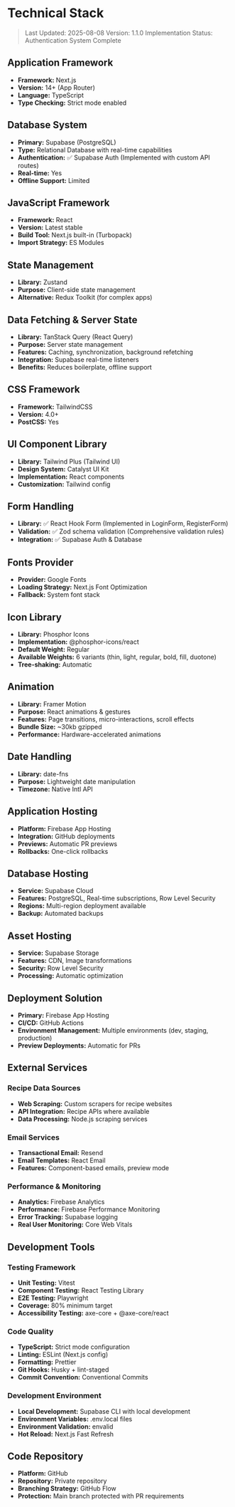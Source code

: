 # Technical Stack

> Last Updated: 2025-08-08
> Version: 1.1.0
> Implementation Status: Authentication System Complete

## Application Framework
- **Framework:** Next.js
- **Version:** 14+ (App Router)
- **Language:** TypeScript
- **Type Checking:** Strict mode enabled

## Database System
- **Primary:** Supabase (PostgreSQL)
- **Type:** Relational Database with real-time capabilities
- **Authentication:** ✅ Supabase Auth (Implemented with custom API routes)
- **Real-time:** Yes
- **Offline Support:** Limited

## JavaScript Framework
- **Framework:** React
- **Version:** Latest stable
- **Build Tool:** Next.js built-in (Turbopack)
- **Import Strategy:** ES Modules

## State Management
- **Library:** Zustand
- **Purpose:** Client-side state management
- **Alternative:** Redux Toolkit (for complex apps)

## Data Fetching & Server State
- **Library:** TanStack Query (React Query)
- **Purpose:** Server state management
- **Features:** Caching, synchronization, background refetching
- **Integration:** Supabase real-time listeners
- **Benefits:** Reduces boilerplate, offline support

## CSS Framework
- **Framework:** TailwindCSS
- **Version:** 4.0+
- **PostCSS:** Yes

## UI Component Library
- **Library:** Tailwind Plus (Tailwind UI)
- **Design System:** Catalyst UI Kit
- **Implementation:** React components
- **Customization:** Tailwind config

## Form Handling
- **Library:** ✅ React Hook Form (Implemented in LoginForm, RegisterForm)
- **Validation:** ✅ Zod schema validation (Comprehensive validation rules)
- **Integration:** ✅ Supabase Auth & Database

## Fonts Provider
- **Provider:** Google Fonts
- **Loading Strategy:** Next.js Font Optimization
- **Fallback:** System font stack

## Icon Library
- **Library:** Phosphor Icons
- **Implementation:** @phosphor-icons/react
- **Default Weight:** Regular
- **Available Weights:** 6 variants (thin, light, regular, bold, fill, duotone)
- **Tree-shaking:** Automatic

## Animation
- **Library:** Framer Motion
- **Purpose:** React animations & gestures
- **Features:** Page transitions, micro-interactions, scroll effects
- **Bundle Size:** ~30kb gzipped
- **Performance:** Hardware-accelerated animations

## Date Handling
- **Library:** date-fns
- **Purpose:** Lightweight date manipulation
- **Timezone:** Native Intl API

## Application Hosting
- **Platform:** Firebase App Hosting
- **Integration:** GitHub deployments
- **Previews:** Automatic PR previews
- **Rollbacks:** One-click rollbacks

## Database Hosting
- **Service:** Supabase Cloud
- **Features:** PostgreSQL, Real-time subscriptions, Row Level Security
- **Regions:** Multi-region deployment available
- **Backup:** Automated backups

## Asset Hosting
- **Service:** Supabase Storage
- **Features:** CDN, Image transformations
- **Security:** Row Level Security
- **Processing:** Automatic optimization

## Deployment Solution
- **Primary:** Firebase App Hosting
- **CI/CD:** GitHub Actions
- **Environment Management:** Multiple environments (dev, staging, production)
- **Preview Deployments:** Automatic for PRs

## External Services

### Recipe Data Sources
- **Web Scraping:** Custom scrapers for recipe websites
- **API Integration:** Recipe APIs where available
- **Data Processing:** Node.js scraping services

### Email Services
- **Transactional Email:** Resend
- **Email Templates:** React Email
- **Features:** Component-based emails, preview mode

### Performance & Monitoring
- **Analytics:** Firebase Analytics
- **Performance:** Firebase Performance Monitoring
- **Error Tracking:** Supabase logging
- **Real User Monitoring:** Core Web Vitals

## Development Tools

### Testing Framework
- **Unit Testing:** Vitest
- **Component Testing:** React Testing Library
- **E2E Testing:** Playwright
- **Coverage:** 80% minimum target
- **Accessibility Testing:** axe-core + @axe-core/react

### Code Quality
- **TypeScript:** Strict mode configuration
- **Linting:** ESLint (Next.js config)
- **Formatting:** Prettier
- **Git Hooks:** Husky + lint-staged
- **Commit Convention:** Conventional Commits

### Development Environment
- **Local Development:** Supabase CLI with local development
- **Environment Variables:** .env.local files
- **Environment Validation:** envalid
- **Hot Reload:** Next.js Fast Refresh

## Code Repository
- **Platform:** GitHub
- **Repository:** Private repository
- **Branching Strategy:** GitHub Flow
- **Protection:** Main branch protected with PR requirements